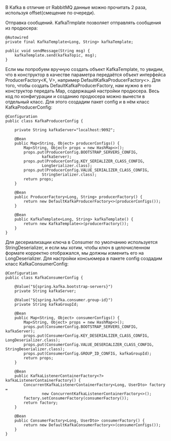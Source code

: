 В Kafka в отличие от RabbitMQ данные можно прочитать 2 раза, используя offset(смещение по очереди).

Отправка сообщений.
KafkaTrmplate позволяет отправлять сообщения из продюсера:

    @Autowired
    private final KafkaTemplate<Long, String> kafkaTemplate;
    
    public void sendMessage(String msg) {
        kafkaTemplate.send(kafkaTopic, msg);
    }

Если мы попробуем вручную создать объект KafkaTemplate, то увидим, что в конструктор в качестве параметра передаётся объект интерфейса ProducerFactory<K, V>, например DefaultKafkaProducerFactory<>. Для того, чтобы создать DefaultKafkaProducerFactory, нам нужно в его конструктор передать Map, содержащий настройки продюсера. Весь код по конфигурации и созданию продюсера можно вынести в отдельный класс. Для этого создадим пакет config и в нём класс KafkaProducerConfig:

    @Configuration
    public class KafkaProducerConfig {
    
        private String kafkaServer="localhost:9092";
    
        @Bean
        public Map<String, Object> producerConfigs() {
            Map<String, Object> props = new HashMap<>();
            props.put(ProducerConfig.BOOTSTRAP_SERVERS_CONFIG,
                    kafkaServer);
            props.put(ProducerConfig.KEY_SERIALIZER_CLASS_CONFIG,
                    LongSerializer.class);
            props.put(ProducerConfig.VALUE_SERIALIZER_CLASS_CONFIG,
                    StringSerializer.class);
            return props;
        }
    
        @Bean
        public ProducerFactory<Long, String> producerFactory() {
            return new DefaultKafkaProducerFactory<>(producerConfigs());
        }
    
        @Bean
        public KafkaTemplate<Long, String> kafkaTemplate() {
            return new KafkaTemplate<>(producerFactory());
        }
    }

Для десериализации ключа в Consumer по умолчанию используется StringDeserializer, и если мы хотим, чтобы ключ в целочисленном формате корректно отображался, мы должны изменить его на LongDeserializer. Для настройки консьюмера в пакете config создадим класс KafkaConsumerConfig:

    @Configuration
    public class KafkaConsumerConfig {

        @Value("${spring.kafka.bootstrap-servers}")
        private String kafkaServer;
    
        @Value("${spring.kafka.consumer.group-id}")
        private String kafkaGroupId;
    
        @Bean
        public Map<String, Object> consumerConfigs() {
            Map<String, Object> props = new HashMap<>();
            props.put(ConsumerConfig.BOOTSTRAP_SERVERS_CONFIG, kafkaServer);
            props.put(ConsumerConfig.KEY_DESERIALIZER_CLASS_CONFIG, LongDeserializer.class);
            props.put(ConsumerConfig.VALUE_DESERIALIZER_CLASS_CONFIG, StringDeserializer.class);
            props.put(ConsumerConfig.GROUP_ID_CONFIG, kafkaGroupId);
            return props;
        }
    
        @Bean
        public KafkaListenerContainerFactory<?> kafkaListenerContainerFactory() {
            ConcurrentKafkaListenerContainerFactory<Long, UserDto> factory =
                    new ConcurrentKafkaListenerContainerFactory<>();
            factory.setConsumerFactory(consumerFactory());
            return factory;
        }
    
        @Bean
        public ConsumerFactory<Long, UserDto> consumerFactory() {
            return new DefaultKafkaConsumerFactory<>(consumerConfigs());
        }
    }
